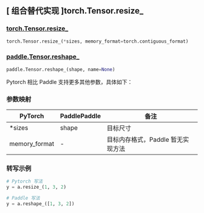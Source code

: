## [ 组合替代实现 ]torch.Tensor.resize_

### [torch.Tensor.resize_](https://pytorch.org/docs/stable/generated/torch.Tensor.resize_.html?highlight=resize_#torch.Tensor.resize_)

```python
torch.Tensor.resize_(*sizes, memory_format=torch.contiguous_format)
```
### [paddle.Tensor.reshape_](https://www.paddlepaddle.org.cn/documentation/docs/zh/develop/api/paddle/Tensor_cn.html#id14)

```python
paddle.Tensor.reshape_(shape, name=None)
```


Pytorch 相比 Paddle 支持更多其他参数，具体如下：

### 参数映射
| PyTorch    | PaddlePaddle | 备注 |
| ---------- | ------------ | ------- |
| *sizes      | shape        | 目标尺寸 |
| memory_format | -        | 目标内存格式，Paddle 暂无实现方法 |

### 转写示例

```python
# Pytorch 写法
y = a.resize_(1, 3, 2)

# Paddle 写法
y = a.reshape_([1, 3, 2])
```
